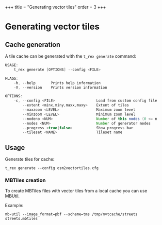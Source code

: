 +++
title = "Generating vector tiles"
order = 3
+++

Generating vector tiles
=======================

Cache generation
----------------

A tile cache can be generated with the `t_rex generate` command:

```java
USAGE:
    t_rex generate [OPTIONS] --config <FILE>

FLAGS:
    -h, --help       Prints help information
    -V, --version    Prints version information

OPTIONS:
    -c, --config <FILE>                   Load from custom config file
        --extent <minx,miny,maxx,maxy>    Extent of tiles
        --maxzoom <LEVEL>                 Maximum zoom level
        --minzoom <LEVEL>                 Minimum zoom level
        --nodeno <NUM>                    Number of this nodes (0 <= n < nodes)
        --nodes <NUM>                     Number of generator nodes
        --progress <true|false>           Show progress bar
        --tileset <NAME>                  Tileset name
```

Usage
-----

Generate tiles for cache:

    t_rex generate --config osm2vectortiles.cfg


### MBTiles creation

To create MBTiles files with vector tiles from a local cache you can use [MBUtil](https://github.com/mapbox/mbutil).

Example:

    mb-util --image_format=pbf --scheme=tms /tmp/mvtcache/streets streets.mbtiles
